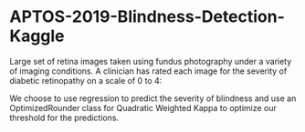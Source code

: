 # APTOS-2019-Blindness-Detection-Kaggle
Large set of retina images taken using fundus photography under a variety of imaging conditions.  A clinician has rated each image for the severity of diabetic retinopathy on a scale of 0 to 4:

We choose to use regression to predict the severity of blindness and use an OptimizedRounder class for Quadratic Weighted Kappa to optimize our threshold for the predictions.

